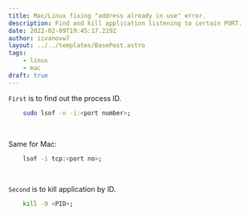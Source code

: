 ```yaml
---
title: Mac/Linux fixing "address already in use" error.
description: Find and kill application listening to certain PORT.
date: 2022-02-09T19:45:17.219Z
author: iivanovw7
layout: ../../templates/BasePost.astro
tags:
    - linux
    - mac
draft: true
---
```


`First` is to find out the process ID.

```bash
    sudo lsof -n -i:<port number>;
```

<br />

Same for Mac:

```bash
    lsof -i tcp:<port no>;
```

<br />

`Second` is to kill application by ID.

```bash
    kill -9 <PID>;
```

<br />
